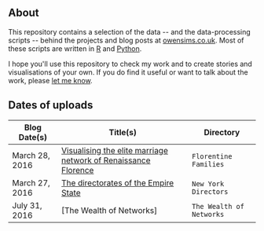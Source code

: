 ## About

This repository contains a selection of the data -- and the data-processing scripts -- behind the projects and blog posts at [owensims.co.uk](http://www.owensims.co.uk). Most of these scripts are written in [R](https://www.r-project.org/) and [Python](https://www.python.org/).

I hope you'll use this repository to check my work and to create stories and visualisations of your own. If you do find it useful or want to talk about the work, please [let me know](mailto:sims.owen@gmail.com).

## Dates of uploads

Blog Date(s) | Title(s) | Directory
---|---------|-------------
March 28, 2016 | [Visualising the elite marriage network of Renaissance Florence](http://www.owensims.co.uk/wordpress/uncategorized/visualising-the-elite-marriage-network-of-renaissance-florence/) | `Florentine Families`
March 27, 2016 | [The directorates of the Empire State](http://www.owensims.co.uk/wordpress/uncategorized/visualising-the-elite-marriage-network-of-renaissance-florence/) | `New York Directors`
July 31, 2016 | [The Wealth of Networks] | `The Wealth of Networks`